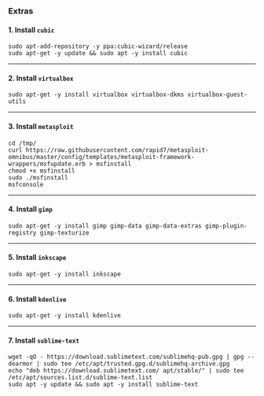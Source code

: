 ### Extras

#### 1. Install `cubic`

```shell
sudo apt-add-repository -y ppa:cubic-wizard/release
sudo apt-get -y update && sudo apt -y install cubic
```

* * *

#### 2. Install `virtualbox`

```shell
sudo apt-get -y install virtualbox virtualbox-dkms virtualbox-guest-utils
```

* * *

#### 3. Install `metasploit`

```shell
cd /tmp/
curl https://raw.githubusercontent.com/rapid7/metasploit-omnibus/master/config/templates/metasploit-framework-wrappers/msfupdate.erb > msfinstall
chmod +x msfinstall
sudo ./msfinstall
msfconsole
```

* * *

#### 4. Install `gimp`

```shell
sudo apt-get -y install gimp gimp-data gimp-data-extras gimp-plugin-registry gimp-texturize
```

* * *

#### 5. Install `inkscape`

```shell
sudo apt-get -y install inkscape
```

* * *

#### 6. Install `kdenlive`

```shell
sudo apt-get -y install kdenlive
```

* * *

#### 7. Install `sublime-text`

```shell
wget -qO - https://download.sublimetext.com/sublimehq-pub.gpg | gpg --dearmor | sudo tee /etc/apt/trusted.gpg.d/sublimehq-archive.gpg
echo "deb https://download.sublimetext.com/ apt/stable/" | sudo tee /etc/apt/sources.list.d/sublime-text.list
sudo apt -y update && sudo apt -y install sublime-text 
```
